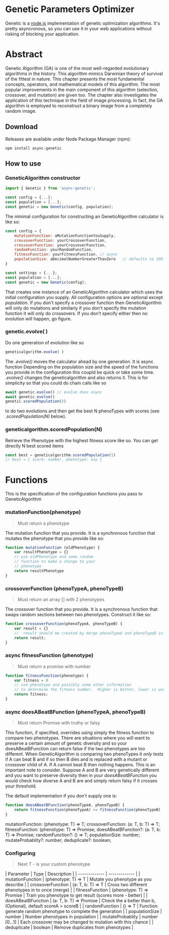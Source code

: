 # Genetic Parameters Optimizer

Genetic is a [node.js](http://nodejs.org) implementation of genetic optimization algorithms. It's pretty asyncronous, so you can use it in your web applications without risking of blocking your application.

# Abstract

Genetic Algorithm (GA) is one of the most well-regarded evolutionary algorithms in the history. This algorithm mimics Darwinian theory of survival of the fittest in nature. This chapter presents the most fundamental concepts, operators, and mathematical models of this algorithm. The most popular improvements in the main component of this algorithm (selection, crossover, and mutation) are given too. The chapter also investigates the application of this technique in the field of image processing. In fact, the GA algorithm is employed to reconstruct a binary image from a completely random image.

## Download

Releases are available under Node Package Manager (npm):

    npm install async-genetic

## How to use

### GeneticAlgorithm constructor
```js
import { Genetic } from 'async-genetic';

const config = {...};
const population = [...];
const genetic = new Genetic(config, population);

```
The minimal configuration for constructing an GeneticAlgorithm calculator is like so:

```js
const config = {
    mutationFunction: aMutationFunctionYouSupply,
    crossoverFunction: yourCrossoverFunction,
    crossoverFunction: yourCrossoverFunction,
    randomFunction: yourRandomFunction,
    fitnessFunction: yourFitnessFunction, // async
    populationSize: aDecimalNumberGreaterThanZero 	// defaults to 100
}

const settings = {...};
const population = [...];
const genetic = new Genetic(config);
```

That creates one instance of an GeneticAlgorithm calculator which uses the initial configuration you supply.  All configuration options are optional except *population*.  If you don't specify a crossover function then GeneticAlgorithm will only do mutations and similarly if you don't specify the mutation function it will only do crossovers.  If you don't specify either then no evolution will happen, go figure.

### genetic.evolve( )
Do one generation of evolution like so
```js
geneticalgorithm.evolve( )
```
The *.evolve()* moves the calculator ahead by one generation. It is async function Depending on the population size and the speed of the functions you provide in the configuration this coupld be quick or take some time.
*.evolve()* changes the geneticalgorithm and also returns it.  This is for simplicity so that you could do chain calls like so
```js
await genetic.evolve() // evolve does async
await genetic.evolve()
genetic.scoredPopulation(2)
```
to do two evolutions and then get the best N phenoTypes with scores (see *.scoredPopulation(N)* below).

### geneticalgorithm.scoredPopulation(N)
Retrieve the Phenotype with the highest fitness score like so. You can get directly N best scored items
```js
const best = geneticalgorithm.scoredPopulation(1)
// best = { score: number, phenotype: any }
```

# Functions
This is the specification of the configuration functions you pass to GeneticAlgorithm

### mutationFunction(phenotype)
> Must return a phenotype

The mutation function that you provide.  It is a synchronous function that mutates the phenotype that you provide like so:
```js
function mutationFunction (oldPhenotype) {
	var resultPhenotype = {}
	// use oldPhenotype and some random
	// function to make a change to your
	// phenotype
	return resultPhenotype
}
```

### crossoverFunction (phenoTypeA, phenoTypeB)
> Must return an array [] with 2 phenotypes

The crossover function that you provide.  It is a synchronous function that swaps random sections between two phenotypes.  Construct it like so:
```js
function crossoverFunction(phenoTypeA, phenoTypeB) {
	var result = {}
	//  result should me created by merge phenoTypeA and phenoTypeB in custom rules
	return result;
}
```

###  async fitnessFunction (phenotype)
> Must return a promise with number

```js
function fitnessFunction(phenotype) {
	var fitness = 0
	// use phenotype and possibly some other information
	// to determine the fitness number.  Higher is better, lower is worse.
	return fitness;
}
```

### async doesABeatBFunction (phenoTypeA, phenoTypeB)
> Must return Promise with truthy or falsy

This function, if specified, overrides using simply the fitness function to compare two phenotypes.  There are situations where you will want to preserve a certain amount of genetic diversity and so your doesABeatBFunction can return false if the two phenotypes are too different.  When GeneticAlgorithm is comparing two phenoTypes it *only* tests if A can beat B and if so then B dies and is replaced with a mutant or crossover child of A.  If A cannot beat B then nothing happens.  This is an important note to consider.  Suppose A and B are very genetically different and you want to preserve diversity then in your *doesABeatBFunction* you would check how diverse A and B are and simply return falsy if it crosses your threshold.

The default implementation if you don't supply one is:
```js
function doesABeatBFunction(phenoTypeA, phenoTypeB) {
	return fitnessFunction(phenoTypeA) >= fitnessFunction(phenoTypeB)
}
```

mutationFunction: (phenotype: T) => T;
    crossoverFunction: (a: T, b: T) => T;
    fitnessFunction: (phenotype: T) => Promise<number>;
    doesABeatBFunction?: (a: T, b: T) => Promise<boolean>;
    randomFunction?: () => T;
    populationSize: number;
    mutateProbablity?: number;
    deduplicate?: boolean;


### Configuring
> Next T - is your custom phenotype

| Parameter  | Type | Description |
| ------------- | ------------- |
| mutationFunction | (phenotype: T) => T  | Mutate you phenotype as you describe  |
| crossoverFunction | (a: T, b: T) => T | Cross two different phenotypes in to once (merge)  |
| fitnessFunction | (phenotype: T) => Promise<number> | Train you phenotype to get result (scores more - better) |
| doesABeatBFunction | (a: T, b: T) => Promise<boolean> | Check the a better than b, (Optional), default scoreA > scoreB |
| randomFunction | () => T | Function generate random phenotype to complete the generation |
| populationSize | number | Number phenotypes in population |
| mutateProbablity | number [0...1] | Each crossover may be changed to mutation with this chance |
| deduplicate | boolean | Remove duplicates from phenotypes |